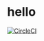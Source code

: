 # hello
[![CircleCI](https://dl.circleci.com/status-badge/img/gh/goribash/hello/tree/main.svg?style=svg)](https://dl.circleci.com/status-badge/redirect/gh/goribash/hello/tree/main)

